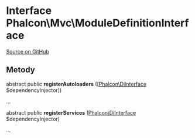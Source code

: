 # Interface **Phalcon\\Mvc\\ModuleDefinitionInterface**

<a href="https://github.com/phalcon/cphalcon/blob/master/phalcon/mvc/moduledefinitioninterface.zep" class="btn btn-default btn-sm">Source on GitHub</a>

## Metody

abstract public **registerAutoloaders** ([[Phalcon\DiInterface](/[[language]]/[[version]]/api/Phalcon_DiInterface) $dependencyInjector])

...

abstract public **registerServices** ([Phalcon\DiInterface](/[[language]]/[[version]]/api/Phalcon_DiInterface) $dependencyInjector)

...